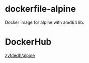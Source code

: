 # dockerfile-alpine
Docker image for alpine with amd64 lib.

# DockerHub
[zyfdedh/alpine](https://hub.docker.com/r/zyfdedh/alpine/)
